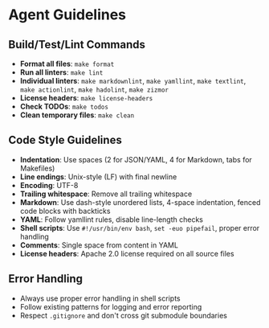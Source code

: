 # Agent Guidelines

## Build/Test/Lint Commands

- **Format all files**: `make format`
- **Run all linters**: `make lint`
- **Individual linters**: `make markdownlint`, `make yamllint`, `make textlint`, `make actionlint`, `make hadolint`, `make zizmor`
- **License headers**: `make license-headers`
- **Check TODOs**: `make todos`
- **Clean temporary files**: `make clean`

## Code Style Guidelines

- **Indentation**: Use spaces (2 for JSON/YAML, 4 for Markdown, tabs for Makefiles)
- **Line endings**: Unix-style (LF) with final newline
- **Encoding**: UTF-8
- **Trailing whitespace**: Remove all trailing whitespace
- **Markdown**: Use dash-style unordered lists, 4-space indentation, fenced code blocks with backticks
- **YAML**: Follow yamllint rules, disable line-length checks
- **Shell scripts**: Use `#!/usr/bin/env bash`, `set -euo pipefail`, proper error handling
- **Comments**: Single space from content in YAML
- **License headers**: Apache 2.0 license required on all source files

## Error Handling

- Always use proper error handling in shell scripts
- Follow existing patterns for logging and error reporting
- Respect `.gitignore` and don't cross git submodule boundaries
